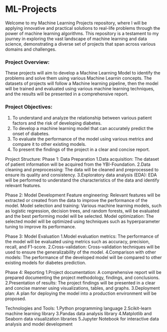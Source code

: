 # ML-Projects
Welcome to my Machine Learning Projects repository, where I will be applying innovative and practical solutions to real-life problems through the power of machine learning algorithms. This repository is a testament to my journey in exploring the vast landscape of machine learning and data science, demonstrating a diverse set of projects that span across various domains and challenges.

### Project Overview:
These projects will aim to develop a Machine Learning Model to identify the problems and solve them using various Machine Learnin concepts. The datasets of projects will follow a Machine learning pipeline, then the model will be trained and evaluated using various machine learning techniques, and the results will be presented in a comprehensive report.

### Project Objectives:
1. To understand and analyze the relationship between various patient factors and the risk of developing diabetes.
2. To develop a machine learning model that can accurately predict the onset of diabetes.
3. To evaluate the performance of the model using various metrics and compare it to other existing models.
4. To present the findings of the project in a clear and concise report.

Project Structure:
Phase 1: Data Preparation
1.Data acquisition: The dataset of patient information will be acquired from the YBI-Foundation.
2.Data cleaning and preprocessing: The data will be cleaned and preprocessed to ensure its quality and consistency.
3.Exploratory data analysis (EDA): EDA will be performed to understand the characteristics of the data and identify relevant features.

Phase 2: Model Development
Feature engineering: Relevant features will be extracted or created from the data to improve the performance of the model.
Model selection and training: Various machine learning models, such as logistic regression, decision trees, and random forests, will be evaluated and the best performing model will be selected.
Model optimization: The selected model will be optimized using techniques such as hyperparameter tuning to improve its performance.

Phase 3: Model Evaluation
1.Model evaluation metrics: The performance of the model will be evaluated using metrics such as accuracy, precision, recall, and F1-score.
2.Cross-validation: Cross-validation techniques will be used to ensure the generalizability of the model.
4.Comparison with other models: The performance of the developed model will be compared to other existing models for diabetes prediction.

Phase 4: Reporting
1.Project documentation: A comprehensive report will be prepared documenting the project methodology, findings, and conclusions.
2.Presentation of results: The project findings will be presented in a clear and concise manner using visualizations, tables, and graphs.
3.Deployment plan: A plan for deploying the model into a production environment will be proposed.

Technologies and Tools:
1.Python programming language
2.Scikit-learn machine learning library
3.Pandas data analysis library
4.Matplotlib and Seaborn data visualization libraries
5.Jupyter Notebook for interactive data analysis and model development
